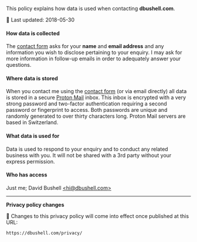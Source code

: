 This policy explains how data is used when contacting **dbushell.com**.

🤫 Last updated: 2018-05-30

#### How data is collected

The [contact form](/contact/) asks for your **name** and **email address** and any information you wish to disclose pertaining to your enquiry. I may ask for more information in follow-up emails in order to adequately answer your questions.

#### Where data is stored

When you contact me using the [contact form](/contact/) (or via email directly) all data is stored in a secure [Proton Mail](https://protonmail.com/) inbox. This inbox is encrypted with a very strong password and two-factor authentication requiring a second password or fingerprint to access. Both passwords are unique and randomly generated to over thirty characters long. Proton Mail servers are based in Switzerland.

#### What data is used for

Data is used to respond to your enquiry and to conduct any related business with you. It will not be shared with a 3rd party without your express permission.

#### Who has access

Just me; David Bushell [<hi@dbushell.com\>](mailto:hi@dbushell.com)

* * *

**Privacy policy changes**

🤫 Changes to this privacy policy will come into effect once published at this URL:

`https://dbushell.com/privacy/`

